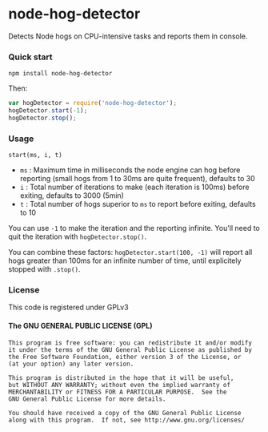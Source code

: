 # node-hog-detector

Detects Node hogs on CPU-intensive tasks and reports them in console.

### Quick start

    npm install node-hog-detector

Then:

```js
var hogDetector = require('node-hog-detector');
hogDetector.start(-1);
hogDetector.stop();
```
    
### Usage
`start(ms, i, t)`
- `ms` : Maximum time in milliseconds the node engine can hog before reporting (small hogs from 1 to 30ms are quite frequent), defaults to 30
- `i` : Total number of iterations to make (each iteration is 100ms) before exiting, defaults to 3000 (5min)
- `t` : Total number of hogs superior to `ms` to report before exiting, defaults to 10

You can use `-1` to make the iteration and the reporting infinite. You'll need to quit the iteration with `hogDetector.stop()`.

You can combine these factors: `hogDetector.start(100, -1)` will report all hogs greater than 100ms for an infinite number of time, until explicitely stopped with `.stop()`.


### License

This code is registered under GPLv3

#### The GNU GENERAL PUBLIC LICENSE (GPL)

    This program is free software: you can redistribute it and/or modify
    it under the terms of the GNU General Public License as published by
    the Free Software Foundation, either version 3 of the License, or
    (at your option) any later version.
    
    This program is distributed in the hope that it will be useful,
    but WITHOUT ANY WARRANTY; without even the implied warranty of
    MERCHANTABILITY or FITNESS FOR A PARTICULAR PURPOSE.  See the
    GNU General Public License for more details.
    
    You should have received a copy of the GNU General Public License
    along with this program.  If not, see http://www.gnu.org/licenses/
